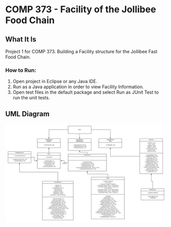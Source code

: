 # COMP 373 - Facility of the Jollibee Food Chain
## What It Is
Project 1 for COMP 373. Building a Facility structure for the Jollibee Fast Food Chain.
### How to Run:
1. Open project in Eclipse or any Java IDE. 
2. Run as a Java application in order to view Facility Information.  
3. Open test files in the default package and select Run as JUnit Test to run the unit tests. 

## UML Diagram
![UML Diagram](docs/UML.png)

